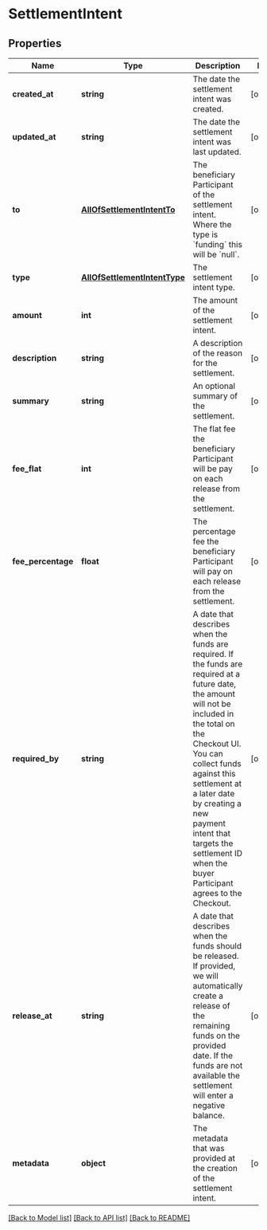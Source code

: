 # SettlementIntent

## Properties
Name | Type | Description | Notes
------------ | ------------- | ------------- | -------------
**created_at** | **string** | The date the settlement intent was created. | [optional] 
**updated_at** | **string** | The date the settlement intent was last updated. | [optional] 
**to** | [**AllOfSettlementIntentTo**](AllOfSettlementIntentTo.md) | The beneficiary Participant of the settlement intent. Where the type is &#x60;funding&#x60; this will be &#x60;null&#x60;. | [optional] 
**type** | [**AllOfSettlementIntentType**](AllOfSettlementIntentType.md) | The settlement intent type. | [optional] 
**amount** | **int** | The amount of the settlement intent. | [optional] 
**description** | **string** | A description of the reason for the settlement. | [optional] 
**summary** | **string** | An optional summary of the settlement. | [optional] 
**fee_flat** | **int** | The flat fee the beneficiary Participant will be pay on each release from the settlement. | [optional] 
**fee_percentage** | **float** | The percentage fee the beneficiary Participant will pay on each release from the settlement. | [optional] 
**required_by** | **string** | A date that describes when the funds are required. If the funds are required at a future date, the amount will not be included in the total on the Checkout UI.  You can collect funds against this settlement at a later date by creating a new payment intent that targets the settlement ID when the buyer Participant agrees to the Checkout. | [optional] 
**release_at** | **string** | A date that describes when the funds should be released. If provided, we will automatically create a release of the remaining funds on the provided date. If the funds are not available the settlement will enter a negative balance. | [optional] 
**metadata** | **object** | The metadata that was provided at the creation of the settlement intent. | [optional] 

[[Back to Model list]](../../README.md#documentation-for-models) [[Back to API list]](../../README.md#documentation-for-api-endpoints) [[Back to README]](../../README.md)

